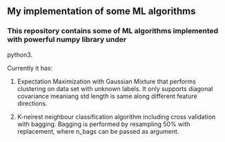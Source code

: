## My implementation of some ML algorithms

### This repository contains some of ML algorithms implemented with powerful numpy library under
python3.

Currently it has:

1. Expectation Maximization with Gaussian Mixture that performs clustering on data set with unknown labels.
   It only supports diagonal covariance meaniang std length is same along different feature directions. 

2. K-neirest neighbour classification algorithm including cross validation with bagging. Bagging is
   performed by resampling 50% with replacement, where n_bags can be passed as argument.  


